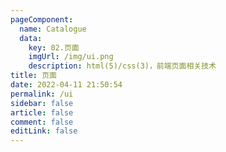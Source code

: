 ```yaml
---
pageComponent:
  name: Catalogue
  data:
    key: 02.页面
    imgUrl: /img/ui.png
    description: html(5)/css(3)，前端页面相关技术
title: 页面
date: 2022-04-11 21:50:54
permalink: /ui
sidebar: false
article: false
comment: false
editLink: false
---
```

